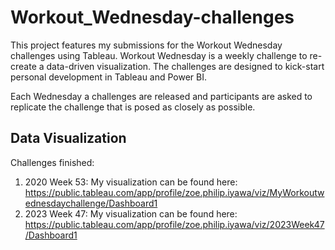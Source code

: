 # Workout_Wednesday-challenges
This project features my submissions for the Workout Wednesday challenges using Tableau. Workout Wednesday is a weekly challenge to re-create a data-driven visualization. The challenges are designed to kick-start personal development in Tableau and Power BI.

Each Wednesday a challenges are released and participants are asked to replicate the challenge that is posed as closely as possible.

## Data Visualization
Challenges finished:
1. 2020 Week 53: My visualization can be found here: https://public.tableau.com/app/profile/zoe.philip.iyawa/viz/MyWorkoutwednesdaychallenge/Dashboard1
2. 2023 Week 47: My visualization can be found here: https://public.tableau.com/app/profile/zoe.philip.iyawa/viz/2023Week47/Dashboard1
